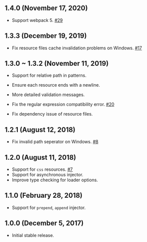 ## 1.4.0 (November 17, 2020)

* Support webpack 5. [#29](https://github.com/yenshih/style-resources-loader/issues/29)

## 1.3.3 (December 19, 2019)

* Fix resource files cache invalidation problems on Windows. [#17](https://github.com/yenshih/style-resources-loader/issues/17)

## 1.3.0 ~ 1.3.2 (November 11, 2019)

* Support for relative path in patterns.
* Ensure each resource ends with a newline.
* More detailed validation messages.

* Fix the regular expression compatibility error. [#20](https://github.com/yenshih/style-resources-loader/issues/20)

* Fix dependency issue of resource files.

## 1.2.1 (August 12, 2018)

* Fix invalid path seperator on Windows. [#8](https://github.com/yenshih/style-resources-loader/issues/8)

## 1.2.0 (August 11, 2018)

* Support for `css` resources. [#7](https://github.com/yenshih/style-resources-loader/issues/7)
* Support for asynchronous injector.
* Improve type checking for loader options.

## 1.1.0 (February 28, 2018)

* Support for `prepend`, `append` injector.

## 1.0.0 (December 5, 2017)

* Initial stable release.
